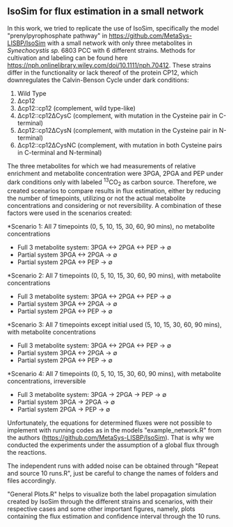 ## IsoSim for flux estimation in a small network

In this work, we tried to replicate the use of IsoSim, specifically the model "prenylpyrophosphate pathway" in https://github.com/MetaSys-LISBP/IsoSim 
with a small network with only three metabolites in *Synechocystis sp.* 6803 PCC with 6 different strains. Methods for cultivation and labeling can be found here https://nph.onlinelibrary.wiley.com/doi/10.1111/nph.70412.
These strains differ in the functionality or lack thereof of the protein CP12, which downregulates the Calvin-Benson Cycle under dark conditions:

1. Wild Type
2. Δcp12
3. Δcp12::cp12 (complement, wild type-like)
4. Δcp12::cp12ΔCysC (complement, with mutation in the Cysteine pair in C-terminal)
5. Δcp12::cp12ΔCysN (complement, with mutation in the Cysteine pair in N-terminal)
6. Δcp12::cp12ΔCysNC (complement, with mutation in both Cysteine pairs in C-terminal and N-terminal)

The three metabolites for which we had measurements of relative enrichment and metabolite concentration were 3PGA, 2PGA and PEP under dark conditions only with labeled <sup>13</sup>CO<sub>2</sub> as carbon source.
Therefore, we created scenarios to compare results in flux estimation, either by reducing the number of timepoints, utilizing or not the actual metabolite concentrations and considering or not reversibility. 
A combination of these factors were used in the scenarios created:

*Scenario 1: All 7 timepoints (0, 5, 10, 15, 30, 60, 90 mins), no metabolite concentrations
  + Full 3 metabolite system: 3PGA <-> 2PGA <-> PEP -> ∅
  + Partial system 3PGA <-> 2PGA -> ∅
  + Partial system 2PGA <-> PEP -> ∅

*Scenario 2: All 7 timepoints (0, 5, 10, 15, 30, 60, 90 mins), with metabolite concentrations
  + Full 3 metabolite system: 3PGA <-> 2PGA <-> PEP -> ∅
  + Partial system 3PGA <-> 2PGA -> ∅
  + Partial system 2PGA <-> PEP -> ∅

*Scenario 3: All 7 timepoints except initial used (5, 10, 15, 30, 60, 90 mins), with metabolite concentrations
  + Full 3 metabolite system: 3PGA <-> 2PGA <-> PEP -> ∅
  + Partial system 3PGA <-> 2PGA -> ∅
  + Partial system 2PGA <-> PEP -> ∅

*Scenario 4: All 7 timepoints (0, 5, 10, 15, 30, 60, 90 mins), with metabolite concentrations, irreversible
  + Full 3 metabolite system: 3PGA -> 2PGA -> PEP -> ∅
  + Partial system 3PGA -> 2PGA -> ∅
  + Partial system 2PGA -> PEP -> ∅

Unfortunately, the equations for determined fluxes were not possible to implement with running codes as in the models "example_network.R" from the authors (https://github.com/MetaSys-LISBP/IsoSim).
That is why we conducted the experiments under the assumption of a global flux through the reactions.

The independent runs with added noise can be obtained through "Repeat and source 10 runs.R", just be careful to change the names of folders and files accordingly.

"General Plots.R" helps to visualize both the label propagation simulation created by IsoSim through the different strains and scenarios, with their respective cases and some other important figures,
namely, plots containing the flux estimation and confidence interval through the 10 runs.
